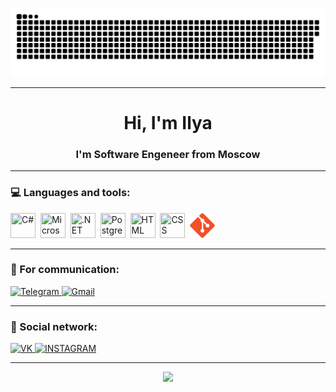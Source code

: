 ![Header](https://github.com/one-of-warrior/one-of-warrior/blob/main/assets/github-snake.svg)

---
<div id="header" align="center">
    <h1>Hi, I'm Ilya</h1>
    <h3>I'm Software Engeneer from Moscow</h3>
</div>

---
### 💻 Languages and tools:

<div>
<div id="tools">
<img src="https://cdn.jsdelivr.net/gh/devicons/devicon/icons/csharp/csharp-original.svg" title="C#" width="40" height="40" />&nbsp
<img src="https://cdn.jsdelivr.net/gh/devicons/devicon/icons/dot-net/dot-net-plain-wordmark.svg" title="Microsoft.NET" width="40" height="40" />&nbsp
<img src="https://cdn.jsdelivr.net/gh/devicons/devicon/icons/dotnetcore/dotnetcore-original.svg" title=".NET CORE" width="40" height="40" />&nbsp
<img src="https://cdn.jsdelivr.net/gh/devicons/devicon/icons/postgresql/postgresql-plain-wordmark.svg" title="PostgreSQL" width="40" height="40" />&nbsp
<img src="https://cdn.jsdelivr.net/gh/devicons/devicon/icons/html5/html5-plain-wordmark.svg" title="HTML" width="40" height="40" />&nbsp
<img src="https://cdn.jsdelivr.net/gh/devicons/devicon/icons/css3/css3-plain-wordmark.svg" title="CSS" width="40" height="40" />&nbsp
<img src="https://github.com/devicons/devicon/blob/master/icons/git/git-original.svg" title="Git" width="40" height="40" />&nbsp
</div>

---
### 🤝 For communication:

<div id="links">

<a href="https://t.me/one_of_warrior">
    <img src="https://img.shields.io/badge/Telegram-blue?style=for-the-badge&logo=telegram&logoColor=white" alt="Telegram"/>
</a>
<a href="https://mail.google.com/mail/?view=cm&fs=1&to=ilyavik03@gmail.com">
    <img src="https://img.shields.io/badge/Gmail-blue?style=for-the-badge&logo=gmail&logoColor=white" alt="Gmail"/>
</a>
</div>

---
### 🤝 Social network:


  <div id="social links">
    <a href="https://vk.com/one_of_warrior">
    <img src="https://img.shields.io/badge/VK-blue?style=for-the-badge&logo=vk&logoColor=white" alt="VK"/>
</a>
<a href="https://t.me/one_of_warrior">
    <img src="https://img.shields.io/badge/Instagram-blue?style=for-the-badge&logo=instagram&logoColor=white" alt="INSTAGRAM"/>
</a>
  </div>

---
<div id="info" align="center">
    <img src="http://github-profile-summary-cards.vercel.app/api/cards/profile-details?username=one-of-warrior&theme=2077"/>
</div>


